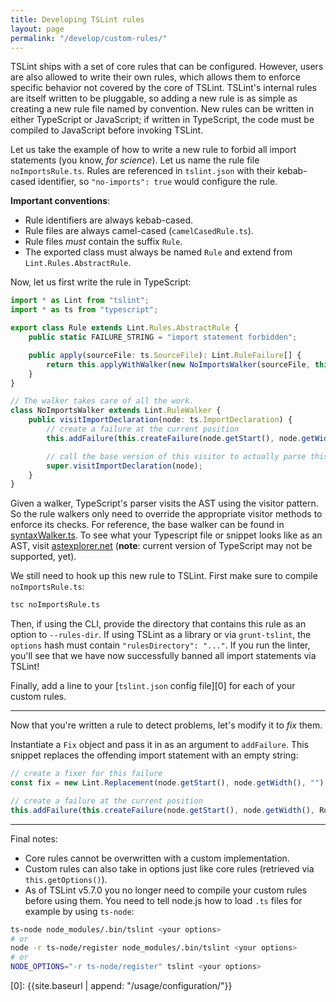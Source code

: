 ```yaml
---
title: Developing TSLint rules
layout: page
permalink: "/develop/custom-rules/"
---
```


TSLint ships with a set of core rules that can be configured. However, users are also allowed to write their own rules, which allows them to enforce specific behavior not covered by the core of TSLint. TSLint's internal rules are itself written to be pluggable, so adding a new rule is as simple as creating a new rule file named by convention. New rules can be written in either TypeScript or JavaScript; if written in TypeScript, the code must be compiled to JavaScript before invoking TSLint.

Let us take the example of how to write a new rule to forbid all import statements (you know, *for science*). Let us name the rule file `noImportsRule.ts`. Rules are referenced in `tslint.json` with their kebab-cased identifier, so `"no-imports": true` would configure the rule.

__Important conventions__:

- Rule identifiers are always kebab-cased.
- Rule files are always camel-cased (`camelCasedRule.ts`).
- Rule files *must* contain the suffix `Rule`.
- The exported class must always be named `Rule` and extend from `Lint.Rules.AbstractRule`.

Now, let us first write the rule in TypeScript:

```typescript
import * as Lint from "tslint";
import * as ts from "typescript";

export class Rule extends Lint.Rules.AbstractRule {
    public static FAILURE_STRING = "import statement forbidden";

    public apply(sourceFile: ts.SourceFile): Lint.RuleFailure[] {
        return this.applyWithWalker(new NoImportsWalker(sourceFile, this.getOptions()));
    }
}

// The walker takes care of all the work.
class NoImportsWalker extends Lint.RuleWalker {
    public visitImportDeclaration(node: ts.ImportDeclaration) {
        // create a failure at the current position
        this.addFailure(this.createFailure(node.getStart(), node.getWidth(), Rule.FAILURE_STRING));

        // call the base version of this visitor to actually parse this node
        super.visitImportDeclaration(node);
    }
}
```

Given a walker, TypeScript's parser visits the AST using the visitor pattern. So the rule walkers only need to override the appropriate visitor methods to enforce its checks. For reference, the base walker can be found in [syntaxWalker.ts](https://github.com/palantir/tslint/blob/master/src/language/walker/syntaxWalker.ts). To see what your Typescript file or snippet looks like as an AST, visit [astexplorer.net](http://astexplorer.net/) (__note__: current version of TypeScript may not be supported, yet).

We still need to hook up this new rule to TSLint. First make sure to compile `noImportsRule.ts`:

```sh
tsc noImportsRule.ts
```

Then, if using the CLI, provide the directory that contains this rule as an option to `--rules-dir`. If using TSLint as a library or via `grunt-tslint`, the `options` hash must contain `"rulesDirectory": "..."`. If you run the linter, you'll see that we have now successfully banned all import statements via TSLint!

Finally, add a line to your [`tslint.json` config file][0] for each of your custom rules.

---

Now that you're written a rule to detect problems, let's modify it to *fix* them.

Instantiate a `Fix` object and pass it in as an argument to `addFailure`. This snippet replaces the offending import statement with an empty string:

```typescript
// create a fixer for this failure
const fix = new Lint.Replacement(node.getStart(), node.getWidth(), "");

// create a failure at the current position
this.addFailure(this.createFailure(node.getStart(), node.getWidth(), Rule.FAILURE_STRING, fix));
```
---
Final notes:

- Core rules cannot be overwritten with a custom implementation.
- Custom rules can also take in options just like core rules (retrieved via `this.getOptions()`).
- As of TSLint v5.7.0 you no longer need to compile your custom rules before using them. You need to tell node.js how to load `.ts` files for example by using `ts-node`:

```sh
ts-node node_modules/.bin/tslint <your options>
# or
node -r ts-node/register node_modules/.bin/tslint <your options>
# or
NODE_OPTIONS="-r ts-node/register" tslint <your options>
```

[0]: {{site.baseurl | append: "/usage/configuration/"}}
